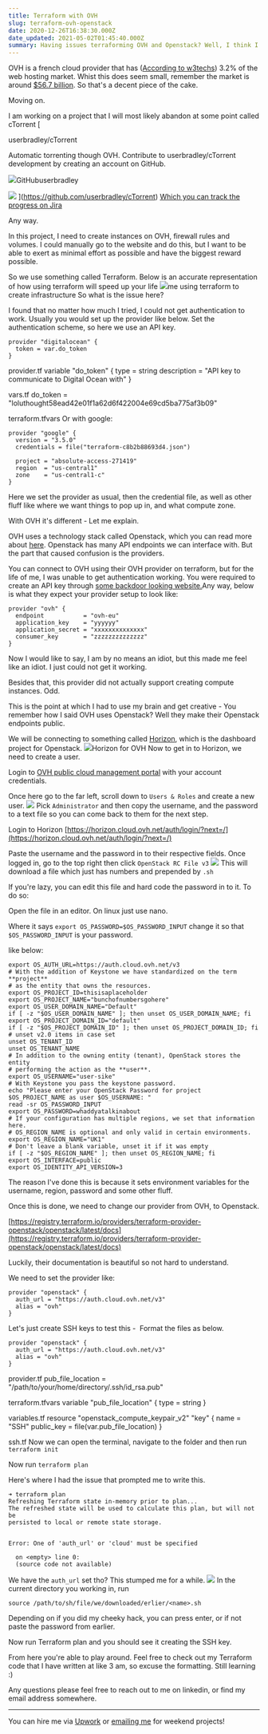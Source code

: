 ```yaml
---
title: Terraform with OVH
slug: terraform-ovh-openstack
date: 2020-12-26T16:38:30.000Z
date_updated: 2021-05-02T01:45:40.000Z
summary: Having issues terraforming OVH and Openstack? Well, I think I solved it for you.
---
```


OVH is a french cloud provider that has ([According to w3techs](https://w3techs.com/technologies/details/ho-ovhsas)) 3.2% of the web hosting market. Whist this does seem small, remember the market is around [$56.7 billion](https://www.grandviewresearch.com/industry-analysis/web-hosting-services-market#:~:text=The%20global%20web%20hosting%20services,Virtual%20Private%20Server%20(VPS).). So that's a decent piece of the cake.

Moving on.

I am working on a project that I will most likely abandon at some point called cTorrent
[

userbradley/cTorrent

Automatic torrenting though OVH. Contribute to userbradley/cTorrent development by creating an account on GitHub.

![](https://github.githubassets.com/favicons/favicon.svg)GitHubuserbradley

![](https://avatars2.githubusercontent.com/u/41597815?s&#x3D;400&amp;v&#x3D;4)
](<https://github.com/userbradley/cTorrent>)
[Which you can track the progress on Jira](https://jira.breadnet.co.uk/projects/CTOR/issues/CTOR-15?filter=allissues)

Any way.

In this project, I need to create instances on OVH, firewall rules and volumes. I could manually go to the website and do this, but I want to be able to exert as minimal effort as possible and have the biggest reward possible.

So we use something called Terraform.
Below is an accurate representation of how using terraform will speed up your life
![](/content/images/2020/12/image.png)me using terraform to create infrastructure
So what is the issue here?

I found that no matter how much I tried, I could not get authentication to work. Usually you would set up the provider like below. Set the authentication scheme, so here we use an API key.

    provider "digitalocean" {
      token = var.do_token
    }

provider.tf
    variable "do_token" {
      type = string
      description = "API key to communicate to Digital Ocean with"
    }

vars.tf
    do_token = "loluthought58ead42e01f1a62d6f422004e69cd5ba775af3b09"

terraform.tfvars
Or with google:

    provider "google" {
      version = "3.5.0"
      credentials = file("terraform-c8b2b88693d4.json")

      project = "absolute-access-271419"
      region  = "us-central1"
      zone    = "us-central1-c"
    }

Here we set the provider as usual, then the credential file, as well as other fluff like where we want things to pop up in, and what compute zone.

With OVH it's different - Let me explain.

OVH uses a technology stack called Openstack, which you can read more about [here](https://www.openstack.org). Openstack has many API endpoints we can interface with. But the part that caused confusion is the providers.

You can connect to OVH using their OVH provider on terraform, but for the life of me, I was unable to get authentication working. You were required to create an API key through [some backdoor looking website.](https://api.ovh.com/createToken/index.cgi?GET=/*&amp;POST=/*&amp;PUT=/*&amp;DELETE=/*)Any way, below is what they expect your provider setup to look like:

    provider "ovh" {
      endpoint           = "ovh-eu"
      application_key    = "yyyyyy"
      application_secret = "xxxxxxxxxxxxxx"
      consumer_key       = "zzzzzzzzzzzzzz"
    }

Now I would like to say, I am by no means an idiot, but this made me feel like an idiot. I just could not get it working.

Besides that, this provider did not actually support creating compute instances. Odd.

This is the point at which I had to use my brain and get creative - You remember how I said OVH uses Openstack? Well they make their Openstack endpoints public.

We will be connecting to something called [Horizon](https://docs.openstack.org/horizon/latest/), which is the dashboard project for Openstack.
![](/content/images/2020/12/image-1.png)Horizon for OVH
Now to get in to Horizon, we need to create a user.

Login to [OVH public cloud management portal](/terraform-ovh-openstack/www.ovh.com/manager/public-cloud/) with your account credentials.

Once here go to the far left, scroll down to `Users & Roles` and create a new user.
![](/content/images/2020/12/image-2.png)
Pick `Administrator` and then copy the username, and the password to a text file so you can come back to them for the next step.

Login to Horizon
[https://horizon.cloud.ovh.net/auth/login/?next=/](https://horizon.cloud.ovh.net/auth/login/?next=/)

Paste the username and the password in to their respective fields. Once logged in, go to the top right then click `OpenStack RC File v3`
![](/content/images/2020/12/image-3.png)
This will download a file which just has numbers and prepended by `.sh`

If you're lazy, you can edit this file and hard code the password in to it. To do so:

Open the file in an editor. On linux just use nano.

Where it says `export OS_PASSWORD=$OS_PASSWORD_INPUT` change it so that `$OS_PASSWORD_INPUT` is your password.

like below:

    export OS_AUTH_URL=https://auth.cloud.ovh.net/v3
    # With the addition of Keystone we have standardized on the term **project**
    # as the entity that owns the resources.
    export OS_PROJECT_ID=thisisaplaceholder
    export OS_PROJECT_NAME="bunchofnumbersgohere"
    export OS_USER_DOMAIN_NAME="Default"
    if [ -z "$OS_USER_DOMAIN_NAME" ]; then unset OS_USER_DOMAIN_NAME; fi
    export OS_PROJECT_DOMAIN_ID="default"
    if [ -z "$OS_PROJECT_DOMAIN_ID" ]; then unset OS_PROJECT_DOMAIN_ID; fi
    # unset v2.0 items in case set
    unset OS_TENANT_ID
    unset OS_TENANT_NAME
    # In addition to the owning entity (tenant), OpenStack stores the entity
    # performing the action as the **user**.
    export OS_USERNAME="user-sike"
    # With Keystone you pass the keystone password.
    echo "Please enter your OpenStack Password for project $OS_PROJECT_NAME as user $OS_USERNAME: "
    read -sr OS_PASSWORD_INPUT
    export OS_PASSWORD=whaddyatalkinabout
    # If your configuration has multiple regions, we set that information here.
    # OS_REGION_NAME is optional and only valid in certain environments.
    export OS_REGION_NAME="UK1"
    # Don't leave a blank variable, unset it if it was empty
    if [ -z "$OS_REGION_NAME" ]; then unset OS_REGION_NAME; fi
    export OS_INTERFACE=public
    export OS_IDENTITY_API_VERSION=3

The reason I've done this is because it sets environment variables for the username, region, password and some other fluff.

Once this is done, we need to change our provider from OVH, to Openstack.

[https://registry.terraform.io/providers/terraform-provider-openstack/openstack/latest/docs](https://registry.terraform.io/providers/terraform-provider-openstack/openstack/latest/docs)

Luckily, their documentation is beautiful so not hard to understand.

We need to set the provider like:

    provider "openstack" {
      auth_url = "https://auth.cloud.ovh.net/v3"
      alias = "ovh"
    }

Let's just create SSH keys to test this -  Format the files as below.

    provider "openstack" {
      auth_url = "https://auth.cloud.ovh.net/v3"
      alias = "ovh"
    }

provider.tf
    pub_file_location = "/path/to/your/home/directory/.ssh/id_rsa.pub"

terraform.tfvars
    variable "pub_file_location" {
      type = string
    }

variables.tf
    resource "openstack_compute_keypair_v2" "key" {
      name       = "SSH"
      public_key = file(var.pub_file_location)
    }

ssh.tf
Now we can open the terminal, navigate to the folder and then run `terraform init`

Now run `terraform plan`

Here's where I had the issue that prompted me to write this.

    ➜ terraform plan
    Refreshing Terraform state in-memory prior to plan...
    The refreshed state will be used to calculate this plan, but will not be
    persisted to local or remote state storage.


    Error: One of 'auth_url' or 'cloud' must be specified

      on <empty> line 0:
      (source code not available)

We have the `auth_url` set tho? This stumped me for a while.
![](/content/images/2020/12/image-4.png)
In the current directory you working in, run

    source /path/to/sh/file/we/downloaded/erlier/<name>.sh

Depending on if you did my cheeky hack, you can press enter, or if not paste the password from earlier.

Now run Terraform plan and you should see it creating the SSH key.

From here you're able to play around. Feel free to check out my Terraform code that I have written at like 3 am, so excuse the formatting. Still learning :)

Any questions please feel free to reach out to me on linkedin, or find my email address somewhere.

---

You can hire me via [Upwork](https://www.upwork.com/freelancers/~01c61ee9802b94133e) or [emailing me](mailto:work@breadnet.co.uk) for weekend projects!
